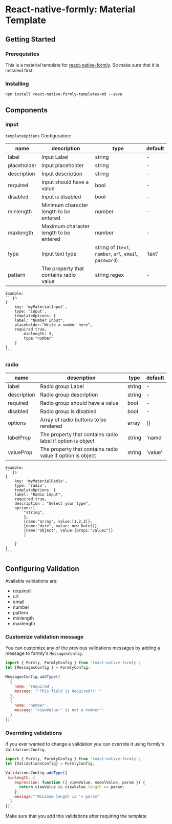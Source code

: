 # React-native-formly: Material Template

## Getting Started
### Prerequisites
This is a material template for [react-native-formly](https://github.com/Assem-Hafez/react-native-formly). So make sure that it is installed first.
### Installing
```
npm install react-native-formly-templates-md --save
```
## Components
### input

`templateOptions` Configuration:

|  name      | description                            | type   						| default
|------------| ---------------------------------------|-------------------------------------------------|--------------
|label	     | Input Label                            | string 						| -
|placeholder | Input placeholder                      | string 						| -
|description | Input description                      | string 						| -
|required    | Input should have a value              | bool   						| -
|disabled    | Input is disabled                      | bool   						| -
|minlength   | Minimum character length to be entered | number 						| -
|maxlength   | Maximum character length to be entered | number 						| -
|type	     | Input text type 		              | string of (`text`, `number`, `url`, `email`, `password`)| 'text'
|pattern     | The property that contains radio value | string regex					|-


	Example:
	```js
	{
	    key: 'myMaterialInput',
	    type: 'input',
	    templateOptions: {
		label: "Number Input",
		placeholder:"Write a number here",
		required:true,
	        minlength: 3,
	        type:"number"
	    }
	}
	```
	
### radio

	
|  name		| description							| type		| default	|
|---------------|---------------------------------------------------------------|---------------|---------------|
|label		| Radio group Label| string					| -		|		|
|description	| Radio group description| string 				| -		|		|
|required	| Radio group should have a value				| bool		| -		|
|disabled	| Radio group is disabled| bool					| -		|		|
|options	| Array of radio buttons to be rendered				| array		|[]		|
|labelProp	| The property that contains radio label if option is object	| string	| 'name'	|
|valueProp	| The property that contains radio value if option is object	| string	| 'value'	|


	Example:
	```js
	{
	    key: 'myMaterialRadio',
	    type: 'radio',
	    templateOptions: {
		label: "Radio Input",
		required:true,
		description : "Select your type",
		options:[
			"string",
			2,
			{name:"array", value:[1,2,3]},
			{name:"date", value: new Date()},
			{name:"object", value:{prop1:"value1"}}
			]

	    }
	}
	```

## Configuring Validation
Available validations are:

* required
* url
* email
* number
* pattern
* minlength
* maxlength

### Customize validation message
You can customize any of the previous validations messages by adding a message to formly's `MessagesConfig`.
```js
import { Formly, FormlyConfig } from 'react-native-formly';
let {MessagesConfig } = FormlyConfig;

MessagesConfig.addType([
  {
    name: 'required',
    message: "'This field is Required!!!'"
  },
  {
    name: 'number',
    message: "viewValue+' is not a number'"
  }
]);
```
### Overriding validations
If you ever wanted to change a validation you can override it using formly's `ValidationsConfig`. 
```js
import { Formly, FormlyConfig } from 'react-native-formly';
let {ValidationsConfig} = FormlyConfig;

ValidationsConfig.addType({
 minlength: {
    expression: function ({ viewValue, modelValue, param }) {
      return viewValue && viewValue.length >= param;
    },
    message:"'Minimum length is '+ param"
  }
});
```
Make sure that you add this validations after requiring the template
